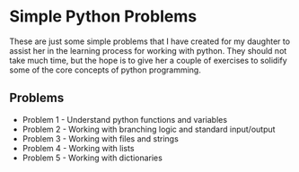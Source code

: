 Simple Python Problems
==========================================

These are just some simple problems that I have created for my daughter to
assist her in the learning process for working with python.  They should
not take much time, but the hope is to give her a couple of exercises
to solidify some of the core concepts of python programming.

Problems
------------------------------

* Problem 1 - Understand python functions and variables
* Problem 2 - Working with branching logic and standard input/output
* Problem 3 - Working with files and strings
* Problem 4 - Working with lists
* Problem 5 - Working with dictionaries

